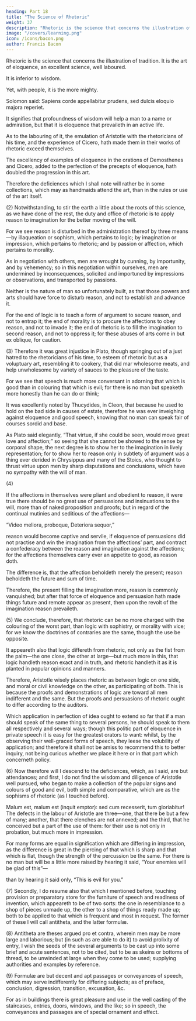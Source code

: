 ```yaml
---
heading: Part 18
title: "The Science of Rhetoric"
weight: 37
description: "Rhetoric is the science that concerns the illustration of tradition. It is the art of eloquence, an excellent science, well laboured.  "
image: "/covers/learning.png"
icon: /icons/bacon.png
author: Francis Bacon
---
```




<!-- XVIII. (1)  -->

Rhetoric is the science that concerns the illustration of tradition. It is the art of eloquence, an excellent science, well laboured.  

It is inferior to wisdom. <!-- (as it is said by God to Moses, when he disabled himself for want of this faculty, “Aaron shall be thy speaker, and thou shalt be to him as God”) -->

Yet, with people, it is the more mighty. 

Solomon said: Sapiens corde appellabitur prudens, sed dulcis eloquio majora reperiet. 

It signifies that profoundness of wisdom will help a man to a name or admiration, but that it is eloquence that prevaileth in an active life.

As to the labouring of it, the emulation of Aristotle with the rhetoricians of his time, and the experience of Cicero, hath made them in their works of rhetoric exceed themselves.  

The excellency of examples of eloquence in the orations of Demosthenes and Cicero, added to the perfection of the precepts of eloquence, hath doubled the progression in this art. 

Therefore the deficiences which I shall note will rather be in some collections, which may as handmaids attend the art, than in the rules or use of the art itself.


(2)  Notwithstanding, to stir the earth a little about the roots of this science, as we have done of the rest, the duty and office of rhetoric is to apply reason to imagination for the better moving of the will.  

For we see reason is disturbed in the administration thereof by three means—by illaqueation or sophism, which pertains to logic; by imagination or impression, which pertains to rhetoric; and by passion or affection, which pertains to morality.

As in negotiation with others, men are wrought by cunning, by importunity, and by vehemency; so in this negotiation within ourselves, men are undermined by inconsequences, solicited and importuned by impressions or observations, and transported by passions.  

Neither is the nature of man so unfortunately built, as that those powers and arts should have force to disturb reason, and not to establish and advance it.

For the end of logic is to teach a form of argument to secure reason, and not to entrap it; the end of morality is to procure the affections to obey reason, and not to invade it; the end of rhetoric is to fill the imagination to second reason, and not to oppress it; for these abuses of arts come in but ex oblique, for caution.

(3) Therefore it was great injustice in Plato, though springing out of a just hatred to the rhetoricians of his time, to esteem of rhetoric but as a voluptuary art, resembling it to cookery, that did mar wholesome meats, and help unwholesome by variety of sauces to the pleasure of the taste.  

For we see that speech is much more conversant in adorning that which is good than in colouring that which is evil; for there is no man but speaketh more honestly than he can do or think; 

It was excellently noted by Thucydides, in Cleon, that because he used to hold on the bad side in causes of estate, therefore he was ever inveighing against eloquence and good speech, knowing that no man can speak fair of courses sordid and base.  

As Plato said elegantly, “That virtue, if she could be seen, would move great love and affection;” so seeing that she cannot be showed to the sense by corporal shape, the next degree is to show her to the imagination in lively representation; for to show her to reason only in subtlety of argument was a thing ever derided in Chrysippus and many of the Stoics, who thought to thrust virtue upon men by sharp disputations and conclusions, which have no sympathy with the will of man.

(4)

If the affections in themselves were pliant and obedient to reason, it were true there should be no great use of persuasions and insinuations to the will, more than of naked proposition and proofs; but in regard of the continual mutinies and seditious of the affections—

“Video meliora, proboque, Deteriora sequor,”

reason would become captive and servile, if eloquence of persuasions did not practise and win the imagination from the affections’ part, and contract a confederacy between the reason and imagination against the affections; for the affections themselves carry ever an appetite to good, as reason doth.

The difference is, that the affection beholdeth merely the present; reason beholdeth the future and sum of time.  

Therefore, the present filling the imagination more, reason is commonly vanquished; but after that force of eloquence and persuasion hath made things future and remote appear as present, then upon the revolt of the imagination reason prevaileth.

(5) We conclude, therefore, that rhetoric can be no more charged with the colouring of the worst part, than logic with sophistry, or morality with vice; for we know the doctrines of contraries are the same, though the use be opposite.

It appeareth also that logic differeth from rhetoric, not only as the fist from the palm—the one close, the other at large—but much more in this, that logic handleth reason exact and in truth, and rhetoric handleth it as it is planted in popular opinions and manners.

Therefore, Aristotle wisely places rhetoric as between logic on one side, and moral or civil knowledge on the other, as participating of both. This is because the proofs and demonstrations of logic are toward all men indifferent and the same. But the proofs and persuasions of rhetoric ought to differ according to the auditors.

<!-- “Orpheus in sylvis, inter delphinas Arion.” -->

Which application in perfection of idea ought to extend so far that if a man should speak of the same thing to several persons, he should speak to them all respectively and several ways; though this politic part of eloquence in private speech it is easy for the greatest orators to want: whilst, by the observing their well-graced forms of speech, they leese the volubility of application; and therefore it shall not be amiss to recommend this to better inquiry, not being curious whether we place it here or in that part which concerneth policy.

(6) Now therefore will I descend to the deficiences, which, as I said, are but attendances; and first, I do not find the wisdom and diligence of Aristotle well pursued, who began to make a collection of the popular signs and colours of good and evil, both simple and comparative, which are as the sophisms of rhetoric (as I touched before).  <!-- For example— -->

<!--    “Sophisma.
Quod laudatur, bonum: quod vituperatur, malum.   Redargutio.
Laudat venales qui vult extrudere merces.”
 -->
Malum est, malum est (inquit emptor): sed cum recesserit, tum gloriabitur!  The defects in the labour of Aristotle are three—one, that there be but a few of many; another, that there elenches are not annexed; and the third, that he conceived but a part of the use of them: for their use is not only in probation, but much more in impression.

For many forms are equal in signification which are differing in impression, as the difference is great in the piercing of that which is sharp and that which is flat, though the strength of the percussion be the same.  For there is no man but will be a little more raised by hearing it said, “Your enemies will be glad of this”—

<!-- “Hoc Ithacus velit, et magno mercentur Atridæ.” -->

than by hearing it said only, “This is evil for you.”

(7) Secondly, I do resume also that which I mentioned before, touching provision or preparatory store for the furniture of speech and readiness of invention, which appeareth to be of two sorts: the one in resemblance to a shop of pieces unmade up, the other to a shop of things ready made up; both to be applied to that which is frequent and most in request.  The former of these I will call antitheta, and the latter formulæ.

(8) Antitheta are theses argued pro et contra, wherein men may be more large and laborious; but (in such as are able to do it) to avoid prolixity of entry, I wish the seeds of the several arguments to be cast up into some brief and acute sentences, not to be cited, but to be as skeins or bottoms of thread, to be unwinded at large when they come to be used; supplying authorities and examples by reference.

<!-- “Pro verbis legis. Non est interpretatio, sed divinatio, quæ recedit a litera: Cum receditur a litera, judex transit in legislatorem. -->

<!-- Pro sententia legis. Ex omnibus verbis est eliciendus sensus qui interpretatur singula.” -->

(9) Formulæ are but decent and apt passages or conveyances of speech, which may serve indifferently for differing subjects; as of preface, conclusion, digression, transition, excusation, &c.  

For as in buildings there is great pleasure and use in the well casting of the staircases, entries, doors, windows, and the like; so in speech, the conveyances and passages are of special ornament and effect.

<!-- “A conclusion in a deliberative. So may we redeem the faults passed, and prevent the inconveniences future.” -->
